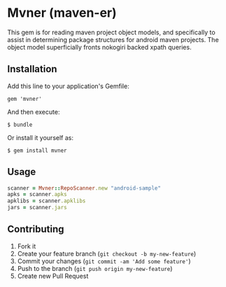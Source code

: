 # Mvner (maven-er)

This gem is for reading maven project object models, and specifically to assist in determining package structures for
 android maven projects. The object model superficially fronts nokogiri backed xpath queries.

## Installation

Add this line to your application's Gemfile:

    gem 'mvner'

And then execute:

    $ bundle

Or install it yourself as:

    $ gem install mvner

## Usage

``` ruby
scanner = Mvner::RepoScanner.new "android-sample"
apks = scanner.apks
apklibs = scanner.apklibs
jars = scanner.jars
```

## Contributing

1. Fork it
2. Create your feature branch (`git checkout -b my-new-feature`)
3. Commit your changes (`git commit -am 'Add some feature'`)
4. Push to the branch (`git push origin my-new-feature`)
5. Create new Pull Request
